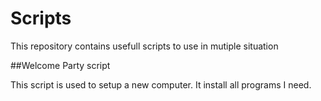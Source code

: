 # Scripts

This repository contains usefull scripts to use in mutiple situation

##Welcome Party script

This script is used to setup a new computer. It install all programs I need.
